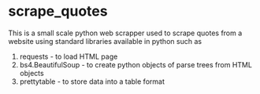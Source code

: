 # scrape_quotes
This is a small scale python web scrapper used to scrape quotes from a website using standard libraries available in python such as
1. requests - to load HTML page
2. bs4.BeautifulSoup - to create python objects of parse trees from HTML objects
3. prettytable - to store data into a table format
